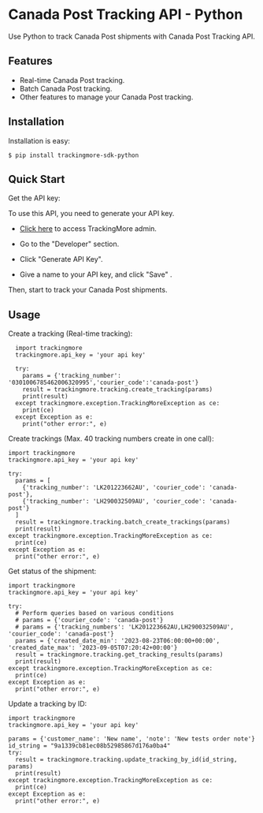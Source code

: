 Canada Post Tracking API - Python
================================
Use Python to track Canada Post shipments with Canada Post Tracking API.

Features
--------
- Real-time Canada Post tracking.
- Batch Canada Post tracking.
- Other features to manage your Canada Post tracking.

Installation
------------

Installation is easy:

    $ pip install trackingmore-sdk-python

Quick Start
----------
Get the API key:

To use this API, you need to generate your API key.

- <a href="https://admin.trackingmore.com/developer/apikey" target="_blank" rel="noreferrer">
  Click here</a> to access TrackingMore admin.

- Go to the "Developer" section.

- Click "Generate API Key".

- Give a name to your API key, and click "Save" .


Then, start to track your Canada Post shipments.

Usage
----------

Create a tracking (Real-time tracking):

      import trackingmore
      trackingmore.api_key = 'your api key'
      
      try:
        params = {'tracking_number': '0301006785462006320995','courier_code':'canada-post'}
        result = trackingmore.tracking.create_tracking(params)
        print(result)
      except trackingmore.exception.TrackingMoreException as ce:
        print(ce)
      except Exception as e:
        print("other error:", e) 


Create trackings (Max. 40 tracking numbers create in one call):

    import trackingmore
    trackingmore.api_key = 'your api key'
    
    try:
      params = [
        {'tracking_number': 'LK201223662AU', 'courier_code': 'canada-post'},
        {'tracking_number': 'LH290032509AU', 'courier_code': 'canada-post'}
      ]
      result = trackingmore.tracking.batch_create_trackings(params)
      print(result)
    except trackingmore.exception.TrackingMoreException as ce:
      print(ce)
    except Exception as e:
      print("other error:", e) 


Get status of the shipment:

    import trackingmore
    trackingmore.api_key = 'your api key'
    
    try:
      # Perform queries based on various conditions
      # params = {'courier_code': 'canada-post'}
      # params = {'tracking_numbers': 'LK201223662AU,LH290032509AU', 'courier_code': 'canada-post'}
      params = {'created_date_min': '2023-08-23T06:00:00+00:00', 'created_date_max': '2023-09-05T07:20:42+00:00'}
      result = trackingmore.tracking.get_tracking_results(params)
      print(result)
    except trackingmore.exception.TrackingMoreException as ce:
      print(ce)
    except Exception as e:
      print("other error:", e) 


Update a tracking by ID:

    import trackingmore
    trackingmore.api_key = 'your api key'
    
    params = {'customer_name': 'New name', 'note': 'New tests order note'}
    id_string = "9a1339cb81ec08b52985867d176a0ba4"
    try:
      result = trackingmore.tracking.update_tracking_by_id(id_string, params)
      print(result)
    except trackingmore.exception.TrackingMoreException as ce:
      print(ce)
    except Exception as e:
      print("other error:", e) 
